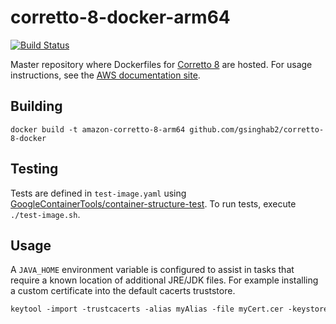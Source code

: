 # corretto-8-docker-arm64

[![Build Status](https://travis-ci.org/corretto/corretto-8-docker.svg?branch=master)](https://travis-ci.org/corretto/corretto-8-docker)

Master repository where Dockerfiles for [Corretto 8](https://aws.amazon.com/corretto/) are hosted.
For usage instructions, see the [AWS documentation site](https://docs.aws.amazon.com/corretto/latest/corretto-8-ug/docker-install.html).

## Building

```
docker build -t amazon-corretto-8-arm64 github.com/gsinghab2/corretto-8-docker
```

## Testing

Tests are defined in `test-image.yaml` using [GoogleContainerTools/container-structure-test](
https://github.com/GoogleContainerTools/container-structure-test). To run tests, execute `./test-image.sh`. 

## Usage

A `JAVA_HOME` environment variable is configured to assist in tasks that require a known location of additional JRE/JDK files. For example installing a custom certificate into the default cacerts truststore.

```dockerfile
keytool -import -trustcacerts -alias myAlias -file myCert.cer -keystore $JAVA_HOME/jre/lib/security/cacerts -storepass changeit -noprompt
```
